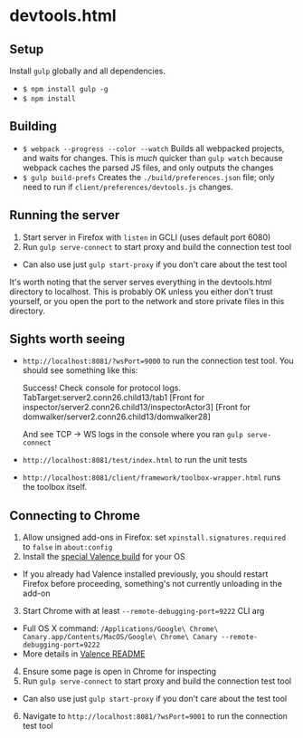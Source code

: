 # devtools.html

## Setup

Install `gulp` globally and all dependencies.

* `$ npm install gulp -g`
* `$ npm install`

## Building

* `$ webpack --progress --color --watch` Builds all webpacked projects, and
  waits for changes. This is *much* quicker than `gulp watch` because webpack
  caches the parsed JS files, and only outputs the changes
* `$ gulp build-prefs` Creates the `./build/preferences.json` file; only need
  to run if `client/preferences/devtools.js` changes.

## Running the server

1. Start server in Firefox with `listen` in GCLI (uses default port 6080)
2. Run `gulp serve-connect` to start proxy and build the connection test tool
  * Can also use just `gulp start-proxy` if you don't care about the test tool

It's worth noting that the server serves everything in the devtools.html
directory to localhost. This is probably OK unless you either don't trust
yourself, or you open the port to the network and store private files in this
directory.

## Sights worth seeing

* `http://localhost:8081/?wsPort=9000` to run the connection test tool. You
  should see something like this:

    Success!  Check console for protocol logs.
    TabTarget:server2.conn26.child13/tab1
    [Front for inspector/server2.conn26.child13/inspectorActor3]
    [Front for domwalker/server2.conn26.child13/domwalker28]

  And see TCP -> WS logs in the console where you ran `gulp serve-connect`

* `http://localhost:8081/test/index.html` to run the unit tests
* `http://localhost:8081/client/framework/toolbox-wrapper.html` runs the
  toolbox itself.

## Connecting to Chrome

1. Allow unsigned add-ons in Firefox: set `xpinstall.signatures.required` to `false` in `about:config`
2. Install the [special Valence build](http://people.mozilla.org/~rstinnett/devtools.html/valence/) for your OS
  * If you already had Valence installed previously, you should restart Firefox before proceeding, something's not currently unloading in the add-on
3. Start Chrome with at least `--remote-debugging-port=9222` CLI arg
  * Full OS X command: `/Applications/Google\ Chrome\ Canary.app/Contents/MacOS/Google\ Chrome\ Canary --remote-debugging-port=9222`
  * More details in [Valence README](https://github.com/mozilla/valence/blob/master/README.md#debugging-chrome-on-desktop)
4. Ensure some page is open in Chrome for inspecting
5. Run `gulp serve-connect` to start proxy and build the connection test tool
  * Can also use just `gulp start-proxy` if you don't care about the test tool
6. Navigate to `http://localhost:8081/?wsPort=9001` to run the connection test tool
